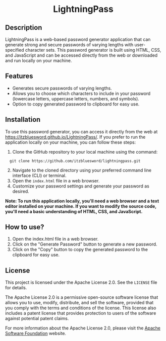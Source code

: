 <h1 align="center">LightningPass</h1>
<h2>Description</h2>
LightningPass is a web-based password generator application that can generate strong and secure passwords of varying lengths with user-specified character sets. This password generator is built using HTML, CSS, and JavaScript and can be accessed directly from the web or downloaded and run locally on your machine.

## Features
* Generates secure passwords of varying lengths.
* Allows you to choose which characters to include in your password (lowercase letters, uppercase letters, numbers, and symbols).
* Option to copy generated password to clipboard for easy use.

## Installation
To use this password generator, you can access it directly from the web at https://itzbluesword.github.io/LightningPass/. If you prefer to run the application locally on your machine, you can follow these steps:

1. Clone the GitHub repository to your local machine using the command:
```
  git clone https://github.com/itzbluesword/lightningpass.git
```

2. Navigate to the cloned directory using your preferred command line interface (CLI) or terminal. <br>
3. Open the `index.html` file in a web browser. <br>
4. Customize your password settings and generate your password as desired. <br>

**Note: To run this application locally, you'll need a web browser and a text editor installed on your machine. If you want to modify the source code, you'll need a basic understanding of HTML, CSS, and JavaScript.**

## How to use?
1. Open the index.html file in a web browser.
2. Click on the "Generate Password" button to generate a new password.
3. Click on the "Copy" button to copy the generated password to the clipboard for easy use.

## License
This project is licensed under the Apache License 2.0. See the `LICENSE` file for details.

The Apache License 2.0 is a permissive open-source software license that allows you to use, modify, distribute, and sell the software, provided that you comply with the terms and conditions of the license. This license also includes a patent license that provides protection to users of the software against potential patent claims.

For more information about the Apache License 2.0, please visit the [Apache Software Foundation](https://www.apache.org/licenses/LICENSE-2.0) website.
